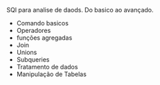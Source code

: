 SQl para analise de daods. Do basico ao avançado.

- Comando basicos
- Operadores
- funções agregadas
- Join
- Unions
- Subqueries
- Tratamento de dados
- Manipulação de Tabelas
